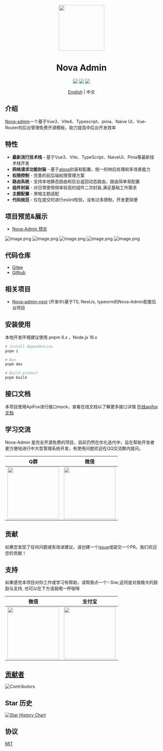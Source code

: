 <div align="center">
<img src="https://s2.loli.net/2023/10/27/WzQ4JLNV5epKh6X.png" style="width:150px"/>
    <h1>Nova Admin</h1>
</div>

<div align="center">
    <img src="https://img.shields.io/github/license/chansee97/nova-admin"/>
    <img src="https://img.shields.io/github/stars/chansee97/nova-admin"/>
    <img src="https://img.shields.io/github/forks/chansee97/nova-admin"/>
</div>

<div align='center'>

  [English](./README.md) | 中文
</div>

## 介绍

[Nova-admin](https://github.com/chansee97/nova-admin)一个基于Vue3、Vite4、Typescript、pinia、Naive UI、Vue-Router的后台管理免费开源模板，助力提高中后台开发效率

## 特性

- **最新流行技术栈** - 基于Vue3、Vite、TypeScript、NaiveUI、Pinia等最新技术栈开发
- **网络请求功能封装** - 基于[alova](https://alova.js.org/)封装和配置，统一的响应处理和多场景能力
- **权限控制** - 完善的前后端权限管理方案
- **路由系统** - 支持本地静态路由和后台返回动态路由，路由简单易配置
- **组件封装** - 对日常使用频率较高的组件二次封装,满足基础工作需求
- **主题配置** - 黑暗主题适配
- **代码规范** - 仅在提交时进行eslint校验，没有过多限制，开发更简便

## 项目预览&展示

- [Nova-Admin 预览](https://admin-nova.vercel.app/)

![image.png](https://s2.loli.net/2023/10/10/YATI4y9kNOFDr6i.png)
![image.png](https://s2.loli.net/2023/10/10/2D7o5hpdTVlOY3y.png)
![image.png](https://s2.loli.net/2023/10/10/tmRANIG7JkFUS9K.png)
![image.png](https://s2.loli.net/2023/10/10/cy8nrv1kSLpjCT9.png)
![image.png](https://s2.loli.net/2023/10/10/rACdG2fUI6oJN7H.png)

## 代码仓库

- [Gitee](https://gitee.com/chansee97/nova-admin)
- [Github](https://github.com/chansee97/nova-admin)

## 相关项目

- [Nova-admin-nest](https://github.com/chansee97/nove-admin-nest) (开发中)基于TS, NestJs, typeorm的Nova-Admin配套后台项目

## 安装使用

本地开发环境建议使用 pnpm 8.x 、Node.js 16.x

```bash
# install dependencies
pnpm i

# Run
pnpm dev

# Build product
pnpm build

```

## 接口文档

本项目使用ApiFox进行接口mock，查看在线文档以了解更多接口详情
[在线apifox文档](https://apifox.com/apidoc/shared-2b1abeb5-6e78-425e-a4ff-d7277ae83bf0)

## 学习交流

Nova-Admin 是完全开源免费的项目，目前仍然在优化迭代中，旨在帮助开发者更方便地进行中大型管理系统开发，有使用问题欢迎在QQ交流群内提问。

| Q群 | 微信 |
| :--: |:--: |
| <img src="https://cdn.jsdelivr.net/gh/chansee97/static/nova-admin/q-group.png" width=170> | <img src="https://cdn.jsdelivr.net/gh/chansee97/static/wechat.png" width=170>|

## 贡献

如果您发现了任何问题或有改进建议，请创建一个[issue](nova-admin/issues/new)或提交一个PR。我们欢迎您的贡献！

## 支持

如果感觉本项目对你工作或学习有帮助，请帮我点一个✨Star,这将是对我极大的鼓励与支持, 也可以在下方请我喝一杯咖啡

| 微信 | 支付宝 |
| :--: |:--: |
| <img src="https://cdn.jsdelivr.net/gh/chansee97/static/sponsor-wechat.png" width=170> | <img src="https://cdn.jsdelivr.net/gh/chansee97/static/sponsor-alipay.png" width=170>|

## [贡献者](https://github.com/chansee97/nova-admin/graphs/contributors)

![Contributors](https://contrib.rocks/image?repo=chansee97/nova-admin)

## Star 历史

[![Star History Chart](https://api.star-history.com/svg?repos=chansee97/nova-admin&type=Date)](https://star-history.com/#chansee97/nova-admin&Date)

## 协议

[MIT](LICENSE)
